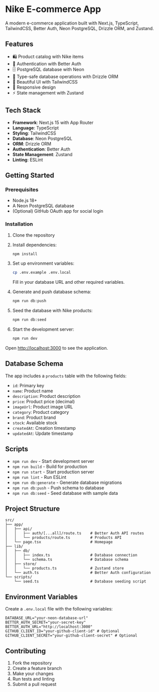 # Nike E-commerce App

A modern e-commerce application built with Next.js, TypeScript, TailwindCSS, Better Auth, Neon PostgreSQL, Drizzle ORM, and Zustand.

## Features

- 🛍️ Product catalog with Nike items
- 🔐 Authentication with Better Auth
- 🗄️ PostgreSQL database with Neon
- 🔄 Type-safe database operations with Drizzle ORM
- 🎨 Beautiful UI with TailwindCSS
- 📱 Responsive design
- ⚡ State management with Zustand

## Tech Stack

- **Framework**: Next.js 15 with App Router
- **Language**: TypeScript
- **Styling**: TailwindCSS
- **Database**: Neon PostgreSQL
- **ORM**: Drizzle ORM
- **Authentication**: Better Auth
- **State Management**: Zustand
- **Linting**: ESLint

## Getting Started

### Prerequisites

- Node.js 18+ 
- A Neon PostgreSQL database
- (Optional) GitHub OAuth app for social login

### Installation

1. Clone the repository
2. Install dependencies:
   ```bash
   npm install
   ```

3. Set up environment variables:
   ```bash
   cp .env.example .env.local
   ```
   Fill in your database URL and other required variables.

4. Generate and push database schema:
   ```bash
   npm run db:push
   ```

5. Seed the database with Nike products:
   ```bash
   npm run db:seed
   ```

6. Start the development server:
   ```bash
   npm run dev
   ```

Open [http://localhost:3000](http://localhost:3000) to see the application.

## Database Schema

The app includes a `products` table with the following fields:
- `id`: Primary key
- `name`: Product name
- `description`: Product description
- `price`: Product price (decimal)
- `imageUrl`: Product image URL
- `category`: Product category
- `brand`: Product brand
- `stock`: Available stock
- `createdAt`: Creation timestamp
- `updatedAt`: Update timestamp

## Scripts

- `npm run dev` - Start development server
- `npm run build` - Build for production
- `npm run start` - Start production server
- `npm run lint` - Run ESLint
- `npm run db:generate` - Generate database migrations
- `npm run db:push` - Push schema to database
- `npm run db:seed` - Seed database with sample data

## Project Structure

```
src/
├── app/
│   ├── api/
│   │   ├── auth/[...all]/route.ts    # Better Auth API routes
│   │   └── products/route.ts         # Products API
│   └── page.tsx                      # Homepage
├── lib/
│   ├── db/
│   │   ├── index.ts                  # Database connection
│   │   └── schema.ts                 # Database schema
│   ├── store/
│   │   └── products.ts               # Zustand store
│   └── auth.ts                       # Better Auth configuration
└── scripts/
    └── seed.ts                       # Database seeding script
```

## Environment Variables

Create a `.env.local` file with the following variables:

```env
DATABASE_URL="your-neon-database-url"
BETTER_AUTH_SECRET="your-secret-key"
BETTER_AUTH_URL="http://localhost:3000"
GITHUB_CLIENT_ID="your-github-client-id" # Optional
GITHUB_CLIENT_SECRET="your-github-client-secret" # Optional
```

## Contributing

1. Fork the repository
2. Create a feature branch
3. Make your changes
4. Run tests and linting
5. Submit a pull request